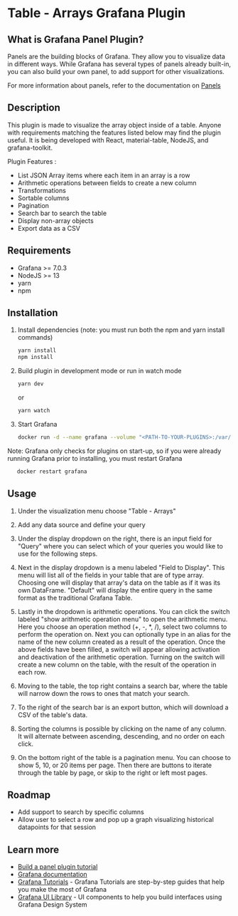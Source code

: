 # Table - Arrays Grafana Plugin

## What is Grafana Panel Plugin?

Panels are the building blocks of Grafana. They allow you to visualize data in different ways. While Grafana has several types of panels already built-in, you can also build your own panel, to add support for other visualizations.

For more information about panels, refer to the documentation on [Panels](https://grafana.com/docs/grafana/latest/features/panels/panels/)


## Description

This plugin is made to visualize the array object inside of a table.  Anyone with requirements matching the features listed below may find the plugin useful.  It is being developed with React, material-table, NodeJS, and grafana-toolkit.

Plugin Features :
* List JSON Array items where each item in an array is a row
* Arithmetic operations between fields to create a new column
* Transformations
* Sortable columns
* Pagination
* Search bar to search the table
* Display non-array objects
* Export data as a CSV

## Requirements
* Grafana >= 7.0.3
* NodeJS >= 13
* yarn
* npm

## Installation

1. Install dependencies (note: you must run both the npm and yarn install commands)

   ```bash
   yarn install
   npm install
   ```

2. Build plugin in development mode or run in watch mode

   ```bash
   yarn dev
   ```

   or

   ```bash
   yarn watch
   ```

3. Start Grafana

   ```bash
   docker run -d --name grafana --volume "<PATH-TO-YOUR-PLUGINS>:/var/lib/grafana/plugins" -p 3000:3000 grafana/grafana
   ```

Note: Grafana only checks for plugins on start-up, so if you were already running Grafana prior to installing, you must restart Grafana

```bash
   docker restart grafana
   ```

## Usage 
1. Under the visualization menu choose "Table - Arrays"

2. Add any data source and define your query 

3. Under the display dropdown on the right, there is an input field for "Query" where you can select which of your queries you would like to use for the following steps.

4. Next in the display dropdown is a menu labeled "Field to Display". This menu will list all of the fields in your table that are of type array.  Choosing one will display that array's data on the table as if it was its own DataFrame. "Default" will display the entire query in the same format as the traditional Grafana Table.

5. Lastly in the dropdown is arithmetic operations.  You can click the switch labeled "show arithmetic operation menu" to open the arithmetic menu.  Here you choose an operation method (+, -, *, /), select two columns to perform the operation on.  Next you can optionally type in an alias for the name of the new column created as a result of the operation.  Once the above fields have been filled, a switch will appear allowing activation and deactivation of the arithmetic operation.  Turning on the switch will create a new column on the table, with the result of the operation in each row.

6. Moving to the table, the top right contains a search bar, where the table will narrow down the rows to ones that match your search.

7. To the right of the search bar is an export button, which will download a CSV of the table's data.

8. Sorting the columns is possible by clicking on the name of any column.  It will alternate between ascending, descending, and no order on each click.

9. On the bottom right of the table is a pagination menu.  You can choose to show 5, 10, or 20 items per page.  Then there are buttons to iterate through the table by page, or skip to the right or left most pages.

## Roadmap

* Add support to search by specific columns
* Allow user to select a row and pop up a graph visualizing historical datapoints for that session

## Learn more

- [Build a panel plugin tutorial](https://grafana.com/tutorials/build-a-panel-plugin)
- [Grafana documentation](https://grafana.com/docs/)
- [Grafana Tutorials](https://grafana.com/tutorials/) - Grafana Tutorials are step-by-step guides that help you make the most of Grafana
- [Grafana UI Library](https://developers.grafana.com/ui) - UI components to help you build interfaces using Grafana Design System
